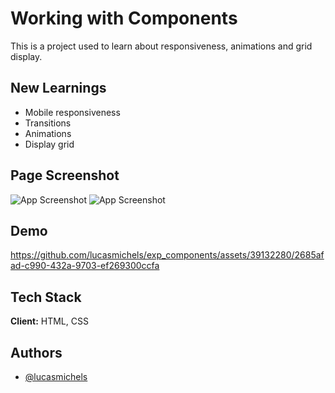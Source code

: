 
# Working with Components

This is a project used to learn about responsiveness, animations and grid display.
## New Learnings

- Mobile responsiveness
- Transitions
- Animations
- Display grid



## Page Screenshot

![App Screenshot](https://i.imgur.com/juqfZwX.png)
![App Screenshot](https://i.imgur.com/aP84QC3.png)




## Demo



https://github.com/lucasmichels/exp_components/assets/39132280/2685afad-c990-432a-9703-ef269300ccfa




## Tech Stack

**Client:** HTML, CSS

## Authors

- [@lucasmichels](https://www.github.com/lucasmichels)
